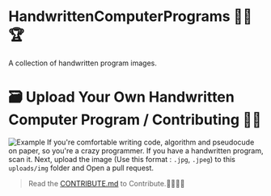 # HandwrittenComputerPrograms 👨‍💻🏆
A collection of handwritten program images.

# 🗃️ Upload Your Own Handwritten Computer Program / Contributing 🐞💼
![ Example](uploads/img/example-w1634h2200.jpg)
If you're comfortable writing code, algorithm and pseudocude on paper, so you're a crazy programmer. If you have a handwritten program, scan it. Next, upload the image (Use this format : ``.jpg``, ``.jpeg``) to this `` uploads/img `` folder and Open a pull request.

> Read the <a href="CONTRIBUTE.md">CONTRIBUTE.md</a> to Contribute.🌟🌠🌠✨

